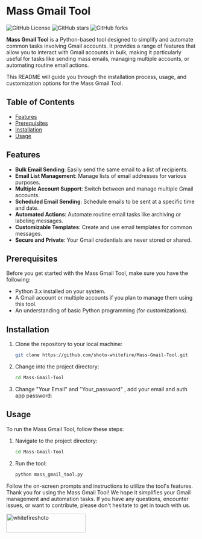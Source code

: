 # Mass Gmail Tool

![GitHub License](https://img.shields.io/github/license/yourusername/Mass-Gmail-Tool)
![GitHub stars](https://img.shields.io/github/stars/yourusername/Mass-Gmail-Tool)
![GitHub forks](https://img.shields.io/github/forks/yourusername/Mass-Gmail-Tool)

**Mass Gmail Tool** is a Python-based tool designed to simplify and automate common tasks involving Gmail accounts. It provides a range of features that allow you to interact with Gmail accounts in bulk, making it particularly useful for tasks like sending mass emails, managing multiple accounts, or automating routine email actions.

This README will guide you through the installation process, usage, and customization options for the Mass Gmail Tool.

## Table of Contents
- [Features](#features)
- [Prerequisites](#prerequisites)
- [Installation](#installation)
- [Usage](#usage)

## Features

- **Bulk Email Sending**: Easily send the same email to a list of recipients.
- **Email List Management**: Manage lists of email addresses for various purposes.
- **Multiple Account Support**: Switch between and manage multiple Gmail accounts.
- **Scheduled Email Sending**: Schedule emails to be sent at a specific time and date.
- **Automated Actions**: Automate routine email tasks like archiving or labeling messages.
- **Customizable Templates**: Create and use email templates for common messages.
- **Secure and Private**: Your Gmail credentials are never stored or shared.

## Prerequisites

Before you get started with the Mass Gmail Tool, make sure you have the following:

- Python 3.x installed on your system.
- A Gmail account or multiple accounts if you plan to manage them using this tool.
- An understanding of basic Python programming (for customizations).

## Installation

1. Clone the repository to your local machine:

   ```bash
   git clone https://github.com/shoto-whitefire/Mass-Gmail-Tool.git
   ```

2. Change into the project directory:

   ```bash
   cd Mass-Gmail-Tool
   ```

3. Change "Your Email" and "Your_password" , add your email and auth app password:


## Usage

To run the Mass Gmail Tool, follow these steps:

1. Navigate to the project directory:

   ```bash
   cd Mass-Gmail-Tool
   ```

2. Run the tool:

   ```bash
   python mass_gmail_tool.py
   ```

Follow the on-screen prompts and instructions to utilize the tool's features.
Thank you for using the Mass Gmail Tool! We hope it simplifies your Gmail management and automation tasks. If you have any questions, encounter issues, or want to contribute, please don't hesitate to get in touch with us.

<a href="https://www.buymeacoffee.com/whitefireshoto"> <img align="left" src="https://cdn.buymeacoffee.com/buttons/v2/default-yellow.png" height="50" width="210" alt="whitefireshoto" /></a>
